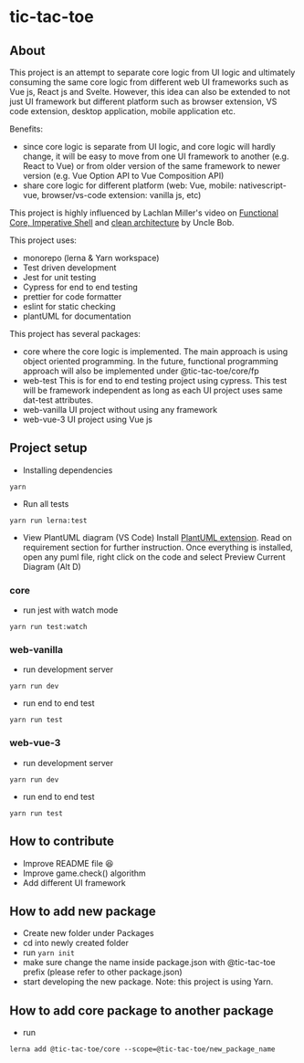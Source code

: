 # tic-tac-toe

## About

This project is an attempt to separate core logic from UI logic and ultimately consuming the same core logic from different web UI frameworks such as Vue js, React js and Svelte. However, this idea can also be extended to not just UI framework but different platform such as browser extension, VS code extension, desktop application, mobile application etc.

Benefits:

- since core logic is separate from UI logic, and core logic will hardly change, it will be easy to move from one UI framework to another (e.g. React to Vue) or from older version of the same framework to newer version (e.g. Vue Option API to Vue Composition API)
- share core logic for different platform (web: Vue, mobile: nativescript-vue, browser/vs-code extension: vanilla js, etc)

This project is highly influenced by Lachlan Miller's video on [Functional Core, Imperative Shell](https://www.youtube.com/watch?v=kPLGftyQ5ho) and [clean architecture](https://blog.cleancoder.com/uncle-bob/2012/08/13/the-clean-architecture.html) by Uncle Bob.

This project uses:

- monorepo (lerna & Yarn workspace)
- Test driven development
- Jest for unit testing
- Cypress for end to end testing
- prettier for code formatter
- eslint for static checking
- plantUML for documentation

This project has several packages:

- core
  where the core logic is implemented. The main approach is using object oriented programming. In the future, functional programming approach will also be implemented under @tic-tac-toe/core/fp
- web-test
  This is for end to end testing project using cypress. This test will be framework independent as long as each UI project uses same dat-test attributes.
- web-vanilla
  UI project without using any framework
- web-vue-3
  UI project using Vue js

## Project setup

- Installing dependencies

```
yarn
```

- Run all tests

```
yarn run lerna:test
```

- View PlantUML diagram (VS Code)
  Install [PlantUML extension](https://marketplace.visualstudio.com/items?itemName=jebbs.plantuml). Read on requirement section for further instruction. Once everything is installed, open any puml file, right click on the code and select Preview Current Diagram (Alt D)

### core

- run jest with watch mode

```
yarn run test:watch
```

### web-vanilla

- run development server

```
yarn run dev
```

- run end to end test

```
yarn run test
```

### web-vue-3

- run development server

```
yarn run dev
```

- run end to end test

```
yarn run test
```

## How to contribute

- Improve README file 😆
- Improve game.check() algorithm
- Add different UI framework

## How to add new package

- Create new folder under Packages
- cd into newly created folder
- run `yarn init`
- make sure change the name inside package.json with @tic-tac-toe prefix (please refer to other package.json)
- start developing the new package.
  Note: this project is using Yarn.

## How to add core package to another package

- run

```
lerna add @tic-tac-toe/core --scope=@tic-tac-toe/new_package_name
```
